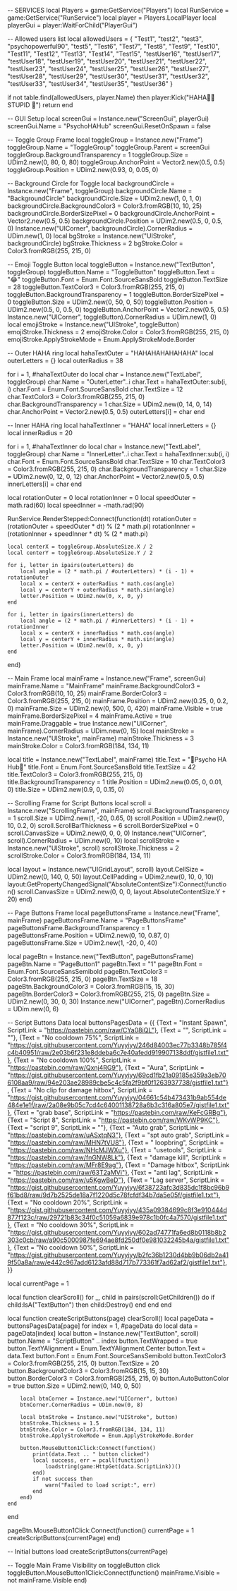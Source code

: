 -- SERVICES
local Players = game:GetService("Players")
local RunService = game:GetService("RunService")
local player = Players.LocalPlayer
local playerGui = player:WaitForChild("PlayerGui")

-- Allowed users list
local allowedUsers = {
    "Test1", "test2", "test3", "psychopowerful90", "test5",
    "Test6", "Test7", "Test8", "Test9", "Test10",
    "Test11", "Test12", "Test13", "Test14", "Test15",
    "testUser16", "testUser17", "testUser18", "testUser19", "testUser20",
    "testUser21", "testUser22", "testUser23", "testUser24", "testUser25",
    "testUser26", "testUser27", "testUser28", "testUser29", "testUser30",
    "testUser31", "testUser32", "testUser33", "testUser34", "testUser35",
    "testUser36"
}

if not table.find(allowedUsers, player.Name) then
    player:Kick("HAHA🖕🖕STUPID 🤣")
    return
end

-- GUI Setup
local screenGui = Instance.new("ScreenGui", playerGui)
screenGui.Name = "PsychoHAHub"
screenGui.ResetOnSpawn = false

-- Toggle Group Frame
local toggleGroup = Instance.new("Frame")
toggleGroup.Name = "ToggleGroup"
toggleGroup.Parent = screenGui
toggleGroup.BackgroundTransparency = 1
toggleGroup.Size = UDim2.new(0, 80, 0, 80)
toggleGroup.AnchorPoint = Vector2.new(0.5, 0.5)
toggleGroup.Position = UDim2.new(0.93, 0, 0.05, 0)

-- Background Circle for Toggle
local backgroundCircle = Instance.new("Frame", toggleGroup)
backgroundCircle.Name = "BackgroundCircle"
backgroundCircle.Size = UDim2.new(1, 0, 1, 0)
backgroundCircle.BackgroundColor3 = Color3.fromRGB(10, 10, 25)
backgroundCircle.BorderSizePixel = 0
backgroundCircle.AnchorPoint = Vector2.new(0.5, 0.5)
backgroundCircle.Position = UDim2.new(0.5, 0, 0.5, 0)
Instance.new("UICorner", backgroundCircle).CornerRadius = UDim.new(1, 0)
local bgStroke = Instance.new("UIStroke", backgroundCircle)
bgStroke.Thickness = 2
bgStroke.Color = Color3.fromRGB(255, 215, 0)

-- Emoji Toggle Button
local toggleButton = Instance.new("TextButton", toggleGroup)
toggleButton.Name = "ToggleButton"
toggleButton.Text = "😂"
toggleButton.Font = Enum.Font.SourceSansBold
toggleButton.TextSize = 28
toggleButton.TextColor3 = Color3.fromRGB(255, 215, 0)
toggleButton.BackgroundTransparency = 1
toggleButton.BorderSizePixel = 0
toggleButton.Size = UDim2.new(0, 50, 0, 50)
toggleButton.Position = UDim2.new(0.5, 0, 0.5, 0)
toggleButton.AnchorPoint = Vector2.new(0.5, 0.5)
Instance.new("UICorner", toggleButton).CornerRadius = UDim.new(1, 0)
local emojiStroke = Instance.new("UIStroke", toggleButton)
emojiStroke.Thickness = 2
emojiStroke.Color = Color3.fromRGB(255, 215, 0)
emojiStroke.ApplyStrokeMode = Enum.ApplyStrokeMode.Border

-- Outer HAHA ring
local hahaTextOuter = "HAHAHAHAHAHAHA"
local outerLetters = {}
local outerRadius = 38

for i = 1, #hahaTextOuter do
    local char = Instance.new("TextLabel", toggleGroup)
    char.Name = "OuterLetter"..i
    char.Text = hahaTextOuter:sub(i, i)
    char.Font = Enum.Font.SourceSansBold
    char.TextSize = 12
    char.TextColor3 = Color3.fromRGB(255, 215, 0)
    char.BackgroundTransparency = 1
    char.Size = UDim2.new(0, 14, 0, 14)
    char.AnchorPoint = Vector2.new(0.5, 0.5)
    outerLetters[i] = char
end

-- Inner HAHA ring
local hahaTextInner = "HAHA"
local innerLetters = {}
local innerRadius = 20

for i = 1, #hahaTextInner do
    local char = Instance.new("TextLabel", toggleGroup)
    char.Name = "InnerLetter"..i
    char.Text = hahaTextInner:sub(i, i)
    char.Font = Enum.Font.SourceSansBold
    char.TextSize = 10
    char.TextColor3 = Color3.fromRGB(255, 215, 0)
    char.BackgroundTransparency = 1
    char.Size = UDim2.new(0, 12, 0, 12)
    char.AnchorPoint = Vector2.new(0.5, 0.5)
    innerLetters[i] = char
end

local rotationOuter = 0
local rotationInner = 0
local speedOuter = math.rad(60)
local speedInner = -math.rad(90)

RunService.RenderStepped:Connect(function(dt)
    rotationOuter = (rotationOuter + speedOuter * dt) % (2 * math.pi)
    rotationInner = (rotationInner + speedInner * dt) % (2 * math.pi)

    local centerX = toggleGroup.AbsoluteSize.X / 2
    local centerY = toggleGroup.AbsoluteSize.Y / 2

    for i, letter in ipairs(outerLetters) do
        local angle = (2 * math.pi / #outerLetters) * (i - 1) + rotationOuter
        local x = centerX + outerRadius * math.cos(angle)
        local y = centerY + outerRadius * math.sin(angle)
        letter.Position = UDim2.new(0, x, 0, y)
    end

    for i, letter in ipairs(innerLetters) do
        local angle = (2 * math.pi / #innerLetters) * (i - 1) + rotationInner
        local x = centerX + innerRadius * math.cos(angle)
        local y = centerY + innerRadius * math.sin(angle)
        letter.Position = UDim2.new(0, x, 0, y)
    end
end)

-- Main Frame
local mainFrame = Instance.new("Frame", screenGui)
mainFrame.Name = "MainFrame"
mainFrame.BackgroundColor3 = Color3.fromRGB(10, 10, 25)
mainFrame.BorderColor3 = Color3.fromRGB(255, 215, 0)
mainFrame.Position = UDim2.new(0.25, 0, 0.2, 0)
mainFrame.Size = UDim2.new(0, 500, 0, 420)
mainFrame.Visible = true
mainFrame.BorderSizePixel = 4
mainFrame.Active = true
mainFrame.Draggable = true
Instance.new("UICorner", mainFrame).CornerRadius = UDim.new(0, 15)
local mainStroke = Instance.new("UIStroke", mainFrame)
mainStroke.Thickness = 3
mainStroke.Color = Color3.fromRGB(184, 134, 11)

local title = Instance.new("TextLabel", mainFrame)
title.Text = "🤣Psycho HA Hub🤣"
title.Font = Enum.Font.SourceSansBold
title.TextSize = 42
title.TextColor3 = Color3.fromRGB(255, 215, 0)
title.BackgroundTransparency = 1
title.Position = UDim2.new(0.05, 0, 0.01, 0)
title.Size = UDim2.new(0.9, 0, 0.15, 0)

-- Scrolling Frame for Script Buttons
local scroll = Instance.new("ScrollingFrame", mainFrame)
scroll.BackgroundTransparency = 1
scroll.Size = UDim2.new(1, -20, 0.65, 0)
scroll.Position = UDim2.new(0, 10, 0.2, 0)
scroll.ScrollBarThickness = 6
scroll.BorderSizePixel = 0
scroll.CanvasSize = UDim2.new(0, 0, 0, 0)
Instance.new("UICorner", scroll).CornerRadius = UDim.new(0, 10)
local scrollStroke = Instance.new("UIStroke", scroll)
scrollStroke.Thickness = 2
scrollStroke.Color = Color3.fromRGB(184, 134, 11)

local layout = Instance.new("UIGridLayout", scroll)
layout.CellSize = UDim2.new(0, 140, 0, 50)
layout.CellPadding = UDim2.new(0, 10, 0, 10)
layout:GetPropertyChangedSignal("AbsoluteContentSize"):Connect(function()
    scroll.CanvasSize = UDim2.new(0, 0, 0, layout.AbsoluteContentSize.Y + 20)
end)

-- Page Buttons Frame
local pageButtonsFrame = Instance.new("Frame", mainFrame)
pageButtonsFrame.Name = "PageButtonsFrame"
pageButtonsFrame.BackgroundTransparency = 1
pageButtonsFrame.Position = UDim2.new(0, 10, 0.87, 0)
pageButtonsFrame.Size = UDim2.new(1, -20, 0, 40)

local pageBtn = Instance.new("TextButton", pageButtonsFrame)
pageBtn.Name = "PageButton1"
pageBtn.Text = "1"
pageBtn.Font = Enum.Font.SourceSansSemibold
pageBtn.TextColor3 = Color3.fromRGB(255, 215, 0)
pageBtn.TextSize = 18
pageBtn.BackgroundColor3 = Color3.fromRGB(15, 15, 30)
pageBtn.BorderColor3 = Color3.fromRGB(255, 215, 0)
pageBtn.Size = UDim2.new(0, 30, 0, 30)
Instance.new("UICorner", pageBtn).CornerRadius = UDim.new(0, 6)

-- Script Buttons Data
local buttonsPagesData = {{
    {Text = "Instant Spawn", ScriptLink = "https://pastebin.com/raw/CYa08iQL"},
    {Text = "", ScriptLink = ""},
    {Text = "No cooldown 75%", ScriptLink = "https://gist.githubusercontent.com/Yuyyiyy/246d84003ec77b3348b785f4c4b40951/raw/2e03b6f231e8ddeba6c7e40afedd919907138ddf/gistfile1.txt"},
    {Text = "No cooldown 100%", ScriptLink = "https://pastebin.com/raw/Qxnj4RG9"},
    {Text = "Aura", ScriptLink = "https://gist.githubusercontent.com/Yuyyiyy/69cd1fb21a09185e359a3eb706108aa9/raw/94e203ae28989cbe5c4c5fa2f9bf0f1263937738/gistfile1.txt"},
    {Text = "No clip for damage hitbox", ScriptLink = "https://gist.githubusercontent.com/Yuyyiyy/04661c54b473431b9ab554de484e1e1f/raw/2a08e9b05c7cd4c64001138728a6b3c316a805e7/gistfile1.txt"},
    {Text = "grab base", ScriptLink = "https://pastebin.com/raw/KeFcGRBg"},
    {Text = "Script 8", ScriptLink = "https://pastebin.com/raw/WKvWP9KC"},
    {Text = "script 9", ScriptLink = ""},
    {Text = "Auto grab", ScriptLink = "https://pastebin.com/raw/uASxtqN3"},
    {Text = "spt auto grab", ScriptLink = "https://pastebin.com/raw/MHN7tVU8"},
    {Text = " loopbring", ScriptLink = "https://pastebin.com/raw/NHcMJWXu"},
    {Text = "usetools", ScriptLink = "https://pastebin.com/raw/fnGNW8Lk"},
    {Text = "damage kill", ScriptLink = "https://pastebin.com/raw/MFr8E9ag"},
    {Text = "Damage hitbox", ScriptLink = "https://pastebin.com/raw/63T2aMVi"},
    {Text = "anti lag", ScriptLink = "https://pastebin.com/raw/u5KgwBeD"},
    {Text = "Lag server", ScriptLink = "https://gist.githubusercontent.com/Yuyyiyy/6f38723afc3d835dc1f8bc96b9f61bd8/raw/9d7b2525de18a7f1220d5c78fcfdf34b7da5e05f/gistfile1.txt"},
    {Text = "No cooldown 20%", ScriptLink = "https://gist.githubusercontent.com/Yuyyiyy/435a09384699c8f3e910444d877f123c/raw/29721b83c34f0c51059a6839e978c1b0fc4a7570/gistfile1.txt"},
    {Text = "No cooldown 30%", ScriptLink = "https://gist.githubusercontent.com/Yuyyiyy/602ad74771fa6ed8b0118b8b2303c0cb/raw/a90c5000987fe694ae8fd250df0e981032245b4a/gistfile1.txt"},
    {Text = "No cooldown 50%", ScriptLink = "https://gist.githubusercontent.com/Yuyyiyy/b2fc36b1230d4bb9b06db2a419f50a8a/raw/e442c967add6123afd88d717b773361f7ad62af2/gistfile1.txt"},
}}

local currentPage = 1

local function clearScroll()
    for _, child in pairs(scroll:GetChildren()) do
        if child:IsA("TextButton") then
            child:Destroy()
        end
    end
end

local function createScriptButtons(page)
    clearScroll()
    local pageData = buttonsPagesData[page]
    for index = 1, #pageData do
        local data = pageData[index]
        local button = Instance.new("TextButton", scroll)
        button.Name = "ScriptButton" .. index
        button.TextWrapped = true
        button.TextYAlignment = Enum.TextYAlignment.Center
        button.Text = data.Text
        button.Font = Enum.Font.SourceSansSemibold
        button.TextColor3 = Color3.fromRGB(255, 215, 0)
        button.TextSize = 20
        button.BackgroundColor3 = Color3.fromRGB(15, 15, 30)
        button.BorderColor3 = Color3.fromRGB(255, 215, 0)
        button.AutoButtonColor = true
        button.Size = UDim2.new(0, 140, 0, 50)

        local btnCorner = Instance.new("UICorner", button)
        btnCorner.CornerRadius = UDim.new(0, 8)

        local btnStroke = Instance.new("UIStroke", button)
        btnStroke.Thickness = 1.5
        btnStroke.Color = Color3.fromRGB(184, 134, 11)
        btnStroke.ApplyStrokeMode = Enum.ApplyStrokeMode.Border

        button.MouseButton1Click:Connect(function()
            print(data.Text .. " button clicked")
            local success, err = pcall(function()
                loadstring(game:HttpGet(data.ScriptLink))()
            end)
            if not success then
                warn("Failed to load script:", err)
            end
        end)
    end
end

pageBtn.MouseButton1Click:Connect(function()
    currentPage = 1
    createScriptButtons(currentPage)
end)

-- Initial buttons load
createScriptButtons(currentPage)

-- Toggle Main Frame Visibility on toggleButton click
toggleButton.MouseButton1Click:Connect(function()
    mainFrame.Visible = not mainFrame.Visible
end)
